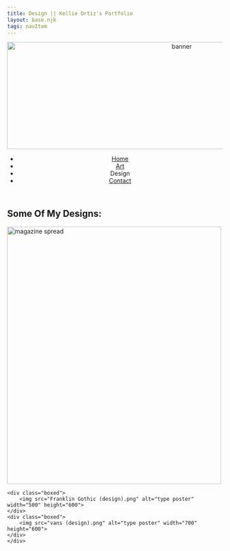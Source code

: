 ```yaml
---
title: Design || Kellie Ortiz's Portfolio
layout: base.njk
tags: navItem
---
```


<!DOCTYPE html>
<html>
    <head>
        <meta charset="utf-8">
        <meta http-equiv="x-ua-compatible" content="ie=edge">
        <title>Kellie Ortiz's Portfolio</title>
        <meta name="viewport" content="width=device-width, initial-scale=1">
        <link rel="stylesheet" href="css/style.css">
    </head>
<body>
    <div class="main-box">
<header>
    <img src="logo.png" alt="banner" class="banner" width="800" height="250">
    <nav id="main-nav">
    <ul>
        <li><a href="index.html">Home</a></li>
        <li><a href="art.html">Art</a></li>
        <li>Design</li>
        <li><a href="contact.html">Contact</a></li>
    </ul>
    </nav>
</header>

<h2>Some Of My Designs:</h2>
    <div class="boxed">
        <img src="shout 1 (design).png" alt="magazine spread" width="500" height="600"> 
      </div>

    <div class="boxed">
        <img src="Franklin Gothic (design).png" alt="type poster" width="500" height="600"> 
    </div>
    <div class="boxed">
        <img src="vans (design).png" alt="type poster" width="700" height="600"> 
    </div>
    </div>
</body>
<script src="/js/main.js"></script>
</html> 
